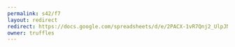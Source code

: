 ```yaml
---
permalink: s42/f7
layout: redirect
redirect: https://docs.google.com/spreadsheets/d/e/2PACX-1vR7Qnj2_UlpJNkdgo1SU_SJvwAh7SVbk2-3cm_U4lqFDlYH8DbxNleuLdbPYiNjhJpkJh47ScSN0ifl/pubhtml
owner: truffles
---
```

